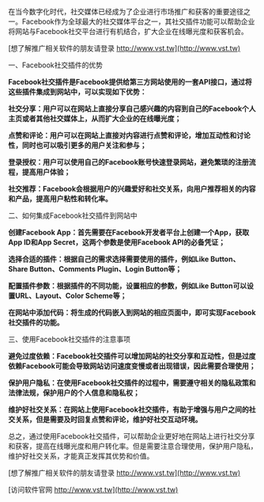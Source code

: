 在当今数字化时代，社交媒体已经成为了企业进行市场推广和获客的重要途径之一。Facebook作为全球最大的社交媒体平台之一，其社交插件功能可以帮助企业将网站与Facebook社交平台进行有机结合，扩大企业在线曝光度和获客机会。

[想了解推广相关软件的朋友请登录 http://www.vst.tw](http://www.vst.tw)

一、Facebook社交插件的优势

**Facebook社交插件是Facebook提供给第三方网站使用的一套API接口，通过将这些插件集成到网站中，可以实现如下优势：**

**社交分享：用户可以在网站上直接分享自己感兴趣的内容到自己的Facebook个人主页或者其他社交媒体上，从而扩大企业的在线曝光度；**

**点赞和评论：用户可以在网站上直接对内容进行点赞和评论，增加互动性和讨论性，同时也可以吸引更多的用户关注和参与；**

**登录授权：用户可以使用自己的Facebook账号快速登录网站，避免繁琐的注册流程，提高用户体验；**

**社交推荐：Facebook会根据用户的兴趣爱好和社交关系，向用户推荐相关的内容和产品，提高用户粘性和转化率。**

二、如何集成Facebook社交插件到网站中

**创建Facebook App：首先需要在Facebook开发者平台上创建一个App，获取App ID和App Secret，这两个参数是使用Facebook API的必备凭证；**

**选择合适的插件：根据自己的需求选择需要使用的插件，例如Like Button、Share Button、Comments Plugin、Login Button等；**

**配置插件参数：根据插件的不同功能，设置相应的参数，例如Like Button可以设置URL、Layout、Color Scheme等；**

**在网站中添加代码：将生成的代码嵌入到网站的相应页面中，即可实现Facebook社交插件的功能。**

三、使用Facebook社交插件的注意事项

**避免过度依赖：Facebook社交插件可以增加网站的社交分享和互动性，但是过度依赖Facebook可能会导致网站访问速度变慢或者出现错误，因此需要合理使用；**

**保护用户隐私：在使用Facebook社交插件的过程中，需要遵守相关的隐私政策和法律法规，保护用户的个人信息和隐私权；**

**维护好社交关系：在网站上使用Facebook社交插件，有助于增强与用户之间的社交关系，但是需要及时回复点赞和评论，维护好社交互动环境。**

总之，通过使用Facebook社交插件，可以帮助企业更好地在网站上进行社交分享和获客，提高在线曝光度和用户转化率。但是需要注意合理使用，保护用户隐私，维护好社交关系，才能真正发挥其优势和价值。

[想了解推广相关软件的朋友请登录 http://www.vst.tw](http://www.vst.tw)


[访问软件官网 http://www.vst.tw](http://www.vst.tw)
